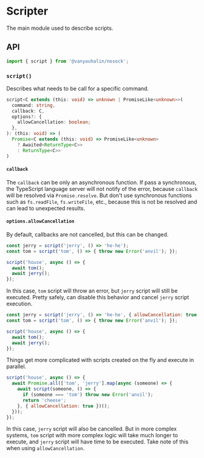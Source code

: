# Scripter

The main module used to describe scripts.

## API

```js
import { script } from '@vanyauhalin/nosock';
```

### `script()`

Describes what needs to be call for a specific command.

```ts
script<C extends (this: void) => unknown | PromiseLike<unknown>>(
  command: string,
  callback: C,
  options?: {
    allowCancellation: boolean;
  },
): (this: void) => (
  Promise<C extends (this: void) => PromiseLike<unknown>
    ? Awaited<ReturnType<C>>
    : ReturnType<C>>
)
```

#### `callback`

The `callback` can be only an asynchronous function. If pass a synchronous, the TypeScript language server will not notify of the error, because `callback` will be resolved via `Promise.resolve`. But don't use synchronous functions such as `fs.readFile`, `fs.writeFile`, etc., because this is not be resolved and can lead to unexpected results.

#### `options.allowCancellation`

By default, callbacks are not cancelled, but this can be changed.

```js
const jerry = script('jerry', () => 'he-he');
const tom = script('tom', () => { throw new Error('anvil'); });

script('house', async () => {
  await tom();
  await jerry();
});
```

In this case, `tom` script will throw an error, but `jerry` script will still be executed. Pretty safely, can disable this behavior and cancel `jerry` script execution.

```js
const jerry = script('jerry', () => 'he-he', { allowCancellation: true });
const tom = script('tom', () => { throw new Error('anvil'); });

script('house', async () => {
  await tom();
  await jerry();
});
```

Things get more complicated with scripts created on the fly and execute in parallel.

```js
script('house', async () => {
  await Promise.all(['tom', 'jerry'].map(async (someone) => {
    await script(someone, () => {
      if (someone === 'tom') throw new Error('anvil');
      return 'cheese';
    }, { allowCancellation: true })();
  }));
});
```

In this case, `jerry` script will also be cancelled. But in more complex systems, `tom` script with more complex logic will take much longer to execute, and `jerry` script will have time to be executed. Take note of this when using `allowCancellation`.
